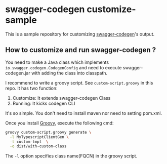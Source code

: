 # swagger-codegen customize-sample
This is a sample repository for customizing [swagger-codegen](https://github.com/swagger-api/swagger-codegen)'s output.

## How to customize and run swagger-codegen ?

You need to make a Java class which implements `io.swagger.codegen.CodegenConfig` and need to execute swagger-codegen.jar with adding the class into classpath.

I recommend to write a groovy script.
See `custom-script.groovy` in this repo.
It has two function:

1. Customize: It extends swagger-codegen Class
1. Running: It kicks codegen CLI

It's so simple.
You don't need to install maven nor need to setting pom.xml.

Once you install [Groovy](http://www.groovy-lang.org/), execute the following cmd:

```sh
groovy custom-script.groovy generate \
  -l MyTypescriptClientGen \
  -t custom-tmpl  \
  -o dist/with-custom-class
```

The `-l` option specifies class name(FQCN) in the groovy script.
